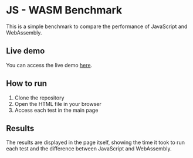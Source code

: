 # JS - WASM Benchmark

This is a simple benchmark to compare the performance of JavaScript and WebAssembly.

## Live demo

You can access the live demo [here](https://robertheory.github.io/js-wasm-benchmarks/).

## How to run

1. Clone the repository
2. Open the HTML file in your browser
3. Access each test in the main page

## Results

The results are displayed in the page itself, showing the time it took to run each test and the difference between JavaScript and WebAssembly.
